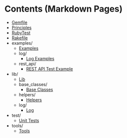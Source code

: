 # Contents (Markdown Pages)

   - [Gemfile](./Gemfile.md)
   - [Principles](./Principles.md)
   - [RubyTest](./README.md)
   - [Rakefile](./Rakefile.md)
   - examples/
     - [Examples](./examples/Examples.md)
     - log/
       - [Log Examples](./examples/log/Log.md)
     - rest_api/
       - [REST API Test Example](./examples/rest_api/RestAPI.md)
   - lib/
     - [Lib](./lib/Lib.md)
     - base_classes/
       - [Base Classes](./lib/base_classes/BaseClasses.md)
     - helpers/
       - [Helpers](./lib/helpers/Helpers.md)
     - log/
       - [Log](./lib/log/Log.md)
   - test/
     - [Unit Tests](./test/Test.md)
   - tools/
     - [Tools](./tools/Tools.md)

